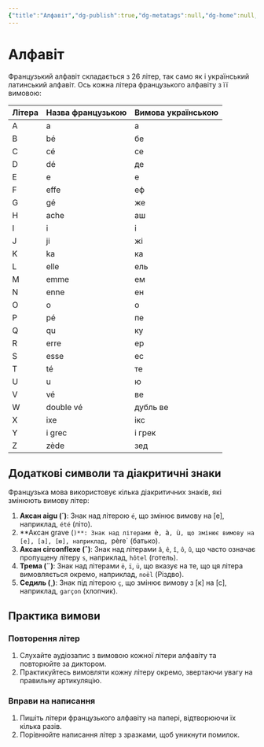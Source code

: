 ```yaml
---
{"title":"Алфавіт","dg-publish":true,"dg-metatags":null,"dg-home":null,"permalink":"/alfavit/","dgPassFrontmatter":true,"noteIcon":""}
---
```



# Алфавіт

Французький алфавіт складається з 26 літер, так само як і український латинський алфавіт. Ось кожна літера французького алфавіту з її вимовою:

| Літера | Назва французькою | Вимова українською |
|--------|--------------------|--------------------|
| A      | a                  | а                  |
| B      | bé                 | бе                 |
| C      | cé                 | се                 |
| D      | dé                 | де                 |
| E      | e                  | е                  |
| F      | effe               | еф                 |
| G      | gé                 | же                 |
| H      | ache               | аш                 |
| I      | i                  | і                  |
| J      | ji                 | жі                 |
| K      | ka                 | ка                 |
| L      | elle               | ель                |
| M      | emme               | ем                 |
| N      | enne               | ен                 |
| O      | o                  | о                  |
| P      | pé                 | пе                 |
| Q      | qu                 | ку                 |
| R      | erre               | ер                 |
| S      | esse               | ес                 |
| T      | té                 | те                 |
| U      | u                  | ю                  |
| V      | vé                 | ве                 |
| W      | double vé          | дубль ве           |
| X      | ixe                | ікс                |
| Y      | i grec             | і грек             |
| Z      | zède               | зед                |

## Додаткові символи та діакритичні знаки

Французька мова використовує кілька діакритичних знаків, які змінюють вимову літер:

1. **Аксан aigu (´)**: Знак над літерою `é`, що змінює вимову на [е], наприклад, `été` (літо).
2. **Аксан grave (`)**: Знак над літерами `è`, `à`, `ù`, що змінює вимову на [е], [а], [ю], наприклад, `père` (батько).
3. **Аксан circonflexe (ˆ)**: Знак над літерами `â`, `ê`, `î`, `ô`, `û`, що часто означає пропущену літеру `s`, наприклад, `hôtel` (готель).
4. **Трема (¨)**: Знак над літерами `ë`, `ï`, `ü`, що вказує на те, що ця літера вимовляється окремо, наприклад, `noël` (Різдво).
5. **Седиль (¸)**: Знак під літерою `ç`, що змінює вимову з [к] на [с], наприклад, `garçon` (хлопчик).

## Практика вимови

### Повторення літер

1. Слухайте аудіозапис з вимовою кожної літери алфавіту та повторюйте за диктором.
2. Практикуйтесь вимовляти кожну літеру окремо, звертаючи увагу на правильну артикуляцію.

### Вправи на написання

1. Пишіть літери французького алфавіту на папері, відтворюючи їх кілька разів.
2. Порівнюйте написання літер з зразками, щоб уникнути помилок.
